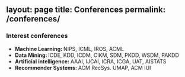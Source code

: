 layout: page
title: Conferences
permalink: /conferences/
---
<div class="container">
<h3>Interest conferences</h3>

<ul>
  <li><b>Machine Learning: </b>NIPS, ICML, IROS, ACML</li>
  <li><b>Data Mining: </b> ICDE, KDD, ICDM, CIKM, SDM, PKDD, WSDM, PAKDD</li>
  <li><b>Artificial intelligence: </b>AAAI, IJCAI, ICRA, ICGA, UAT, AISTATS</li>
  <li><b>Recommender Systems: </b>ACM RecSys. UMAP, ACM IUI</li>
</ul>
</div>